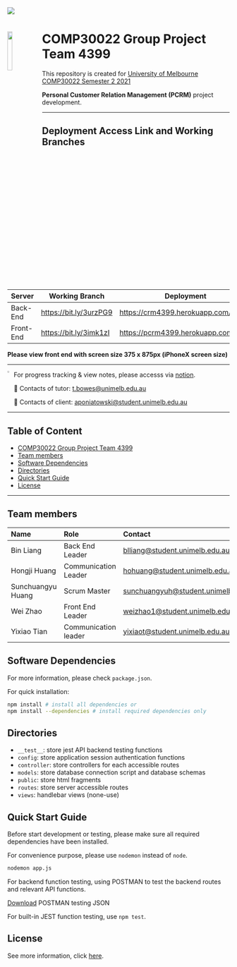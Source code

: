 <img src="https://images.unsplash.com/photo-1501776192086-602832fae6e6?ixid=MnwxMjA3fDB8MHxwaG90by1wYWdlfHx8fGVufDB8fHx8&ixlib=rb-1.2.1&auto=format&fit=crop&w=1350&q=80">

# <img src="https://cdn.freebiesupply.com/logos/large/2x/the-university-of-melbourne-logo-svg-vector.svg" width=15% align=left> COMP30022 Group Project Team 4399
This repository is created for [University of Melbourne](https://www.unimelb.edu.au) [COMP30022 Semester 2 2021](https://handbook.unimelb.edu.au/search) 

**Personal Customer Relation Management (PCRM)** project development.

---

## Deployment Access Link and Working Branches
| Server | Working Branch | Deployment |
| ---- | ---- | ---- |
| Back-End | https://bit.ly/3urzPG9 | https://crm4399.herokuapp.com/ |
| Front-End | https://bit.ly/3imk1zI | https://pcrm4399.herokuapp.com/login |

**Please view front end with screen size 375 x 875px (iPhoneX screen size)**

---

<img src="https://icons-for-free.com/iconfiles/png/512/notion-1324440204874385945.png" width=2.3% align="left"> For progress tracking & view notes, please accesss via [notion](https://www.notion.so/huangsunchuangyu/COMP30022-IT-Project-e0687c4d6a7b4ee18d164b25c9bc93d8).


📩 Contacts of tutor: t.bowes@unimelb.edu.au

📧 Contacts of client: aponiatowski@student.unimelb.edu.au

---


## Table of Content
<!-- [<img src="https://cdn.freebiesupply.com/logos/large/2x/the-university-of-melbourne-logo-svg-vector.svg" width=20% align=left> -->
  - [COMP30022 Group Project Team 4399](#-comp30022-group-project-team-4399)
  - [Team members](#team-members)
  - [Software Dependencies](#software-dependencies)
  - [Directories](#directories)
  - [Quick Start Guide](#quick-start-guide)
  - [License](#license)

---

## Team members
| Name | Role | Contact | 
| :---- | :---- | :---- | 
| Bin Liang| Back End Leader | blliang@student.unimelb.edu.au | 
| Hongji Huang | Communication Leader | hohuang@student.unimelb.edu.au |
| Sunchuangyu Huang | Scrum Master | sunchuangyuh@student.unimelb.edu |
| Wei Zhao | Front End Leader | weizhao1@student.unimelb.edu.au |
| Yixiao Tian | Communication leader | yixiaot@student.unimelb.edu.au |

## Software Dependencies

For more information, please check `package.json`.

For quick installation:
```bash
npm install # install all dependencies or
npm install --dependencies # install required dependencies only
```

## Directories
- `__test__`: store jest API backend testing functions
- `config`: store application session authentication functions
- `controller`: store controllers for each accessible routes
- `models`: store database connection script and database schemas
- `public`: store html fragments
- `routes`: store server accessible routes
- `views`: handlebar views (none-use)

## Quick Start Guide
Before start development or testing, please make sure all required dependencies have been installed.

For convenience purpose, please use `nodemon` instead of `node`.
```bash
nodemon app.js
```

For backend function testing, using POSTMAN to test the backend routes and relevant API functions.

[Download](https://drive.google.com/file/d/1MN0yOcuoQaosnn4B1lC_HAvFVgCMHaV8/view?usp=sharing) POSTMAN testing JSON

For built-in JEST function testing, use `npm test`.

## License

See more information, click [here](https://github.com/Harrison-Huang666/COMP30022-49/blob/main/LICENSE).
